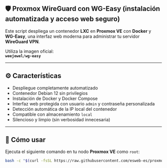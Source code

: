 ## 🛡️ Proxmox WireGuard con WG-Easy (instalación automatizada y acceso web seguro)

Este script despliega un contenedor **LXC** en **Proxmox VE** con **Docker** y **WG-Easy**, una interfaz web moderna para administrar tu servidor **WireGuard VPN**.

Utiliza la imagen oficial:  
**`weejewel/wg-easy`**

---

## ⚙️ Características

- Despliegue completamente automatizado
- Contenedor Debian 12 sin privilegios
- Instalación de Docker y Docker Compose
- Interfaz web protegida con usuario `admin` y contraseña personalizada
- Detección automática de la IP local del contenedor
- Compatible con almacenamiento `local`
- Silencioso y limpio (sin verbosidad innecesaria)

---

## 🚀 Cómo usar

Ejecuta el siguiente comando en tu nodo **Proxmox VE** como `root`:

```bash
bash -c "$(curl -fsSL https://raw.githubusercontent.com/esweb-es/proxmox-wireguard/main/proxmox-wireguard.sh)"

